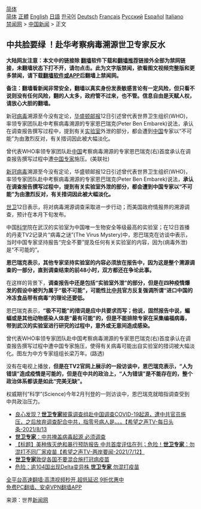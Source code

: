  <!-- 面包屑导航 --> <div class="breadcrumb"><!-- GTranslate: https://gtranslate.io/ -->  <div class="switcher notranslate">  <div class="selected">  <a href="#" onclick="return false;"> 简体</a>  </div>  <div class="option">  <a href="https://www.bannedbook.org" onclick="doGTranslate('zh-CN|zh-CN');jQuery('div.switcher div.selected a').html(jQuery(this).html());return false;" title="简体中文" class="nturl selected"> 简体</a>  <a href="https://www.bannedbook.org/zh-tw/" onclick="doGTranslate('zh-CN|zh-TW');jQuery('div.switcher div.selected a').html(jQuery(this).html());return false;" title="繁體中文" class="nturl"> 正體</a>  <a href="https://www.bannedbook.org/en/" onclick="doGTranslate('zh-CN|en');jQuery('div.switcher div.selected a').html(jQuery(this).html());return false;" title="English" class="nturl"> English</a>  <a href="https://www.bannedbook.org/ja/" onclick="doGTranslate('zh-CN|ja');jQuery('div.switcher div.selected a').html(jQuery(this).html());return false;" title="日本語" class="nturl"> 日語</a>  <a href="https://www.bannedbook.org/ko/" onclick="doGTranslate('zh-CN|ko');jQuery('div.switcher div.selected a').html(jQuery(this).html());return false;" title="한국어" class="nturl"> 한국어</a>  <a href="https://www.bannedbook.org/de/" onclick="doGTranslate('zh-CN|de');jQuery('div.switcher div.selected a').html(jQuery(this).html());return false;" title="Deutsch" class="nturl"> Deutsch</a>  <a href="https://www.bannedbook.org/fr/" onclick="doGTranslate('zh-CN|fr');jQuery('div.switcher div.selected a').html(jQuery(this).html());return false;" title="Français" class="nturl"> Français</a>  <a href="https://www.bannedbook.org/ru/" onclick="doGTranslate('zh-CN|ru');jQuery('div.switcher div.selected a').html(jQuery(this).html());return false;" title="Русский" class="nturl"> Русский</a>  <a href="https://www.bannedbook.org/es/" onclick="doGTranslate('zh-CN|es');jQuery('div.switcher div.selected a').html(jQuery(this).html());return false;" title="Español" class="nturl"> Español</a>  <a href="https://www.bannedbook.org/it/" onclick="doGTranslate('zh-CN|it');jQuery('div.switcher div.selected a').html(jQuery(this).html());return false;" title="Italiano" class="nturl"> Italiano</a>  </div>  </div>      <div class='breadcrumb-sub'><!-- Breadcrumb NavXT 6.3.0 --> <a href="https://www.bannedbook.org/" class="home">禁闻网</a> &gt; <a href="https://www.bannedbook.org/bnews/cnnews/" class="category">中国新闻</a> &gt; 正文</div></div><h2>中共脸要绿 ！赴华考察病毒溯源世卫专家反水</h2> <p class="notice"><b>大陆网友注意：本文中的链接除 <a href="https://github.com/bannedbook/fanqiang" >翻墙</a>软件下载和<a href="https://github.com/killgcd/justmysocks/blob/master/README.md">翻墙推荐</a>链接外全部为禁网链接，未翻墙状态下打不开，请勿点击。此为文字版禁闻，欲看图文视频完整版和更多禁闻，请下载<a href="https://github.com/bannedbook/fanqiang">翻墙软件或APP</a>后翻墙上禁闻网。</p><p>备注：翻墙看新闻非常安全，翻墙以真实身份发表敏感言论有一定风险，但只看不说则没有任何风险，翻的人太多，政府管不过来，也不管。信息自由是天赋人权，请放心大胆的翻墙。</b></p>  <div class="entry"> <p id="summary">新冠<a href="https://www.bannedbook.org/bnews/tag/%e7%97%85%e6%af%92/" class="st_tag internal_tag" rel="tag" title="标签 病毒 下的日志">病毒</a>溯源至今没有定论，<a href="https://www.bannedbook.org/bnews/tag/%e5%8d%8e%e7%9b%9b%e9%a1%bf%e9%82%ae%e6%8a%a5/" class="st_tag internal_tag" rel="tag" title="标签 华盛顿邮报 下的日志">华盛顿邮报</a>12日引述曾代表世界卫生组织(WHO)，率领专家团队赴中考察病毒溯源的专家恩巴瑞克(Peter Ben Embarek)说法，承认在调查报告撰写过程中，提到有关<a href="https://www.bannedbook.org/bnews/tag/%E5%AE%9E%E9%AA%8C%E5%AE%A4/" class="st_tag internal_tag" rel="tag" title="标签 实验室 下的日志">实验室</a>外泄的部分，都会遭到<span class='wp_keywordlink_affiliate'><a href="https://www.bannedbook.org/" title="中国" target="_blank">中国</a></span>专家以“不可能”为由激烈反对，有关措词因此被大幅淡化。</p> <p id="conimg">曾代表WHO率领专家团队赴<a href="https://www.bannedbook.org/bnews/tag/%E4%B8%AD%E5%9B%BD/" class="st_tag internal_tag" rel="tag" title="标签 中国 下的日志">中国</a>考察病毒溯源的专家恩巴瑞克(右)首度承认在调查报告撰写过程中遭<a href="https://www.bannedbook.org/bnews/tag/%E4%B8%AD%E5%9B%BD%E4%B8%93%E5%AE%B6/" class="st_tag internal_tag" rel="tag" title="标签 中国专家 下的日志">中国专家</a>施压。(美联社)</p> <p><a href="https://www.bannedbook.org/bnews/tag/%e6%96%b0%e5%86%a0%e7%97%85%e6%af%92/" class="st_tag internal_tag" rel="tag" title="标签 新冠病毒 下的日志">新冠病毒</a>溯源至今没有定论，华盛顿邮报12日引述曾代表世界卫生组织(WHO)，率领专家团队赴中考察病毒溯源的专家恩巴瑞克(Peter Ben Embarek)说法，<strong>承认在调查报告撰写过程中，提到有关实验室外泄的部分，都会遭到中国专家以“不可能”为由激烈反对，有关措词因此被大幅淡化。</strong></p>  <p><a href="https://www.bannedbook.org/bnews/tag/%E4%B8%96%E5%8D%AB/" class="st_tag internal_tag" rel="tag" title="标签 世卫 下的日志">世卫</a>12日表示，将对病毒溯源调查采取进一步行动；而美国政府情报界的溯源调查，预计在本月下旬发布。</p> <p>中国<span class='wp_keywordlink'><a href="https://www.bannedbook.org/forum11/topic309.html" title="禁片：“科学”的棍子" target="_blank">科学</a></span>院在武汉的实验室为中国唯一生物安全等级最高的实验室；在12日首播的丹麦TV2记录片“病毒之谜”(The Virus Mystery)中，恩巴瑞克在访谈中表示，当时中国专家坚持报告“完全不要”提及任何有关实验室的内容，因为(病毒外泄)是“不可能的”。</p> <p><strong>恩巴瑞克表示，其他专家坚持实验室的内容必须放在报告中，因为这是整个溯源调查的一部分，直到调查结束的前48小时，双方都还在争论此事。</strong></p>  <p>在这样的背景下，<strong>调查报告中还是包括“实验室外泄”的部分，但是在四种疫情爆发的假设中被列为属于“极不可能”，可能性比<a href="https://www.bannedbook.org/bnews/tag/%e4%b8%ad%e5%85%b1/" class="st_tag internal_tag" rel="tag" title="标签 中共 下的日志">中共</a>官方反复强调所谓“进口中国的冷冻食品带有病毒”的理论还要低。</strong></p> <p>恩巴瑞克表示，<strong>“极不可能”的措词是应中共要求而写；他说，固然报告中说，蝙蝠或是其他动物感染人体是“最有可能”的，但是不能排除专家在采集编福病毒，带到武汉的实验室进行研究的过程中，意外或无意间造成感染。</strong></p> <p>曾代表WHO率领专家团队赴中国考察病毒溯源的专家恩巴瑞克(右)首度承认在调查报告撰写过程中遭中国专家施压，使得有关病毒可能出自实验室的措词被大幅淡化。图左为中方专家组组长梁万年。(路透)</p>  <p>没有在电视上播放，<strong>但是在TV2官网上展示的一段访谈中，恩巴瑞克表示，“人为错误”造成疫情是可能的，但是在中共的政治上，“人为错误”是不能存在的，整个政治体系都该是如此“完美无缺”。</strong></p> <p>权威期刊“科学”(Science)今年2月刊登的一则访谈中，恩巴瑞克就暗指调查受到中共政治压力。</p> <ul class='op-related-articles' title='相关阅读'> <li><a href='https://www.bannedbook.org/bnews/comments/20210814/1606025.html' target='_blank'>良心发现？<b>世卫专家</b>披露调查组赴中国调查COVID-19起源，遭中共官员施压，之后放弃调查配合中共，指零号病人是。。。【希望之声TV-每日头条-2021/8/13</a></li> <li><a href='https://www.bannedbook.org/bnews/bannedvideo/20210805/1600519.html' target='_blank'><b>世卫专家</b>：中共掩盖病毒起源 必须调查</a></li> <li><a href='https://www.bannedbook.org/bnews/comments/20210713/1586340.html' target='_blank'>【标题】美种族灭绝和暴行预防报告 中共首度评估在列；危险！<b>世卫专家</b>：勿混打不同厂家疫苗【希望之声TV-两岸要闻-2021/7/12】</a></li> <li><a href='https://www.bannedbook.org/bnews/baitai/20210713/1586279.html' target='_blank'><b>世卫专家</b>敦促各国不要混合施打冠病疫苗</a></li> <li><a href='https://www.bannedbook.org/bnews/cnnews/20210713/1585917.html' target='_blank'>危险：逾104国出现Delta变异株 <b>世卫专家</b> 勿混打疫苗</a></li> </ul> <p class="texttj"> <a href="https://github.com/bannedbook/fanqiang/wiki/V2ray%E6%9C%BA%E5%9C%BA" target="_blank">全平台高速翻墙:高清视频秒开,超低延迟,9折优惠中</a><br/> <a href="https://github.com/bannedbook/fanqiang/wiki/%E7%A6%81%E9%97%BB%E7%BD%91%E5%AE%89%E5%8D%93%E7%BF%BB%E5%A2%99%E6%96%B0%E9%97%BBAPP" target="_blank">免费PC翻墙、安卓VPN翻墙APP</a></p> <p> 来源：世界<span class='wp_keywordlink_affiliate'><a href="https://www.bannedbook.org/" title="新闻网">新闻网</a></span> </p><a name='sharetosocial'></a>  <div style="margin-bottom:5px;padding-bottom:5px;clear:both"> <div id="archive-pix-1" class="banner-ads"> <!-- AuctionX Display platform tag START --> <div id="26318x728x90x621x_ADSLOT2" clicktrack="%%CLICK_URL_ESC%%"></div> <!-- AuctionX Display platform tag END --> </div> <div id="archive-pix-2" class="banner-ads"> <!-- AuctionX Display platform tag START --> <div id="26315x300x250x621x_ADSLOT2" clicktrack="%%CLICK_URL_ESC%%"></div> <!-- AuctionX Display platform tag END --> </div> </div>  <div id="archive-pix-1" class="banner-ads"> <!-- AuctionX Display platform tag START --> <div id="26318x728x90x621x_ADSLOT3" clicktrack="%%CLICK_URL_ESC%%"></div> <!-- AuctionX Display platform tag END --> </div> </div><!--END ENTRY--> 